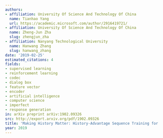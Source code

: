 ```yaml
---
authors:
- affiliation: University Of Science And Technology Of China
  name: Tianhao Yang
  url: https://academic.microsoft.com/author/2916419721/
- affiliation: University Of Science And Technology Of China
  name: Zheng-Jun Zha
  slug: zhengjun_zha
- affiliation: Nanyang Technological University
  name: Hanwang Zhang
  slug: hanwang_zhang
date: '2019-02-25'
estimated_citations: 4
fields:
- supervised learning
- reinforcement learning
- codec
- dialog box
- feature vector
- encoder
- artificial intelligence
- computer science
- imperfect
- response generation
in: arXiv preprint arXiv:1902.09326
src: http://export.arxiv.org/pdf/1902.09326
title: 'Making History Matter: History-Advantage Sequence Training for Visual Dialog'
year: 2019
---
```

